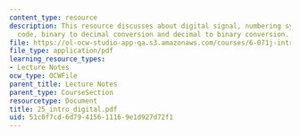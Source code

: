 ```yaml
---
content_type: resource
description: This resource discusses about digital signal, numbering systems, binary
  code, binary to decimal conversion and decimal to binary conversion.
file: https://ol-ocw-studio-app-qa.s3.amazonaws.com/courses/6-071j-introduction-to-electronics-signals-and-measurement-spring-2006/51c0f7cd6d79415611169e1d927d72f1_25_intro_digital.pdf
file_type: application/pdf
learning_resource_types:
- Lecture Notes
ocw_type: OCWFile
parent_title: Lecture Notes
parent_type: CourseSection
resourcetype: Document
title: 25_intro_digital.pdf
uid: 51c0f7cd-6d79-4156-1116-9e1d927d72f1
---
```

